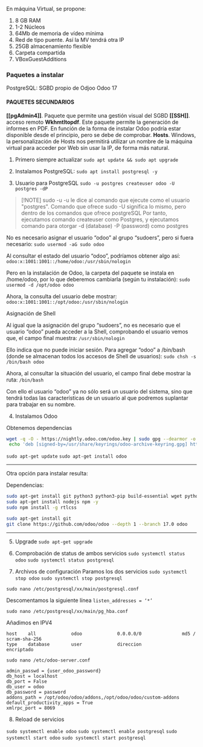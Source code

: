 En máquina Virtual, se propone:
1. 8 GB RAM
2. 1-2 Núcleos
3. 64Mb de memoria de vídeo mínima
4. Red de tipo puente. Así la MV tendrá otra IP
5. 25GB almacenamiento flexible
6. Carpeta compartida
7. VBoxGuestAdditions

### Paquetes a instalar

PostgreSQL: SGBD propio de Odjoo
Odoo 17
#### PAQUETES SECUNDARIOS

**[[pgAdmin4]]**. Paquete que permite una gestión visual del SGBD
**[[SSH]]**. acceso remoto
**Wkhmtltopdf**. Este paquete permite la generación de informes en PDF. En
función de la forma de instalar Odoo podría estar disponible desde el principio, pero se debe de comprobar.
**Hosts**. Windows, la personalización de Hosts nos permitirá utilizar un nombre de la máquina virtual para acceder por Web sin usar la IP, de forma más natural.

1. Primero siempre actualizar
`sudo apt update && sudo apt upgrade`

2. Instalamos PostgreSQL:
`sudo apt install postgresql -y`

3. Usuario para PostgreSQL
`sudo -u postgres createuser odoo -U postgres -dP`

> [!NOTE] sudo -u 
> -u le dice al comando que ejecute como el usuario "postgres". Comando que ofrece sudo
> -U significa lo mismo, pero dentro de los comandos que ofrece postgreSQL
> Por tanto, ejecutamos comando createuser como Postgres, y ejecutamos comando para otorgar -d (database) -P (password) como postgres

No es necesario asignar el usuario “odoo” al grupo “sudoers”, pero si fuera necesario:
`sudo usermod -aG sudo odoo`

Al consultar el estado del usuario “odoo”, podríamos obtener algo así:
`odoo:x:1001:1001::/home/odoo:/usr/sbin/nologin`

Pero en la instalación de Odoo, la carpeta del paquete se instala en /home/odoo, por lo que deberemos cambiarla (según tu instalación):
`sudo usermod -d /opt/odoo odoo`

Ahora, la consulta del usuario debe mostrar:
`odoo:x:1001:1001::/opt/odoo:/usr/sbin/nologin`

Asignación de Shell

Al igual que la asignación del grupo “sudoers”, no es necesario que el usuario “odoo” pueda acceder a la Shell, comprobando el usuario vemos que, el campo final muestra:
`/usr/sbin/nologin`

Ello indica que no puede iniciar sesión. Para agregar “odoo” a /bin/bash (donde se almacenan todos los accesos de Shell de usuarios):
`sudo chsh -s /bin/bash odoo`

Ahora, al consultar la situación del usuario, el campo final debe mostrar la ruta:
`/bin/bash`

Con ello el usuario “odoo” ya no sólo será un usuario del sistema, sino que tendrá todas las características de un usuario al que podremos suplantar para trabajar en su nombre.

4. Instalamos Odoo

Obtenemos dependencias
```bash
wget -q -O - https://nightly.odoo.com/odoo.key | sudo gpg --dearmor -o /usr/share/keyrings/odoo-archive-keyring.gpg
 echo 'deb [signed-by=/usr/share/keyrings/odoo-archive-keyring.gpg] https://nightly.odoo.com/17.0/nightly/deb/ ./' | sudo tee/etc/apt/sources.list.d/odoo.list
```
`sudo apt-get update`
`sudo apt-get install odoo`

---
Otra opción para instalar resulta:

Dependencias:
```bash
sudo apt-get install git python3 python3-pip build-essential wget python3-dev python3-venv python3-wheel libxslt-dev libzip-dev libldap2-dev libsasl2-dev python3- setuptools node-less libjpeg-dev gdebi -y
sudo apt-get install nodejs npm -y
sudo npm install -g rtlcss

sudo apt-get install git
git clone https://github.com/odoo/odoo --depth 1 --branch 17.0 odoo
```
--- 

5. Upgrade
`sudo apt-get upgrade`

6. Comprobación de status de ambos servicios
`sudo systemctl status odoo`
`sudo systemctl status postgresql`

7.  Archivos de configuración
Paramos los dos servicios
`sudo systemctl stop odoo`
`sudo systemctl stop postgresql`

`sudo nano /etc/postgresql/xx/main/postgresql.conf`

Descomentamos la siguiente línea
`listen_addresses = ‘*’`

`sudo nano /etc/postgresql/xx/main/pg_hba.conf`

Añadimos en IPV4

	host    all             odoo             0.0.0.0/0               md5 / scram-sha-256
	type    database        user             direccion               encriptado

`sudo nano /etc/odoo-server.conf`

	admin_passwd = {user_odoo_password}
	db_host = localhost
	db_port = False
	db_user = odoo
	db_password = password
	addons_path = /opt/odoo/odoo/addons,/opt/odoo/odoo/custom-addons
	default_productivity_apps = True
	xmlrpc_port = 8069

8.  Reload de servicios

`sudo systemctl enable odoo`
`sudo systemctl enable postgresql`
`sudo systemctl start odoo`
`sudo systemctl start postgresql`


